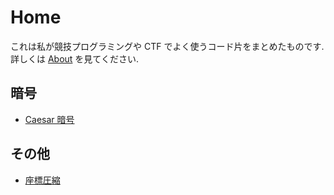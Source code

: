 # Home

これは私が競技プログラミングや CTF でよく使うコード片をまとめたものです.
詳しくは [About](./about.html) を見てください.

## 暗号

* [Caesar 暗号](/crypto/caesar_cipher.html)

## その他

* [座標圧縮](/other/shrink_coordinate.html)

